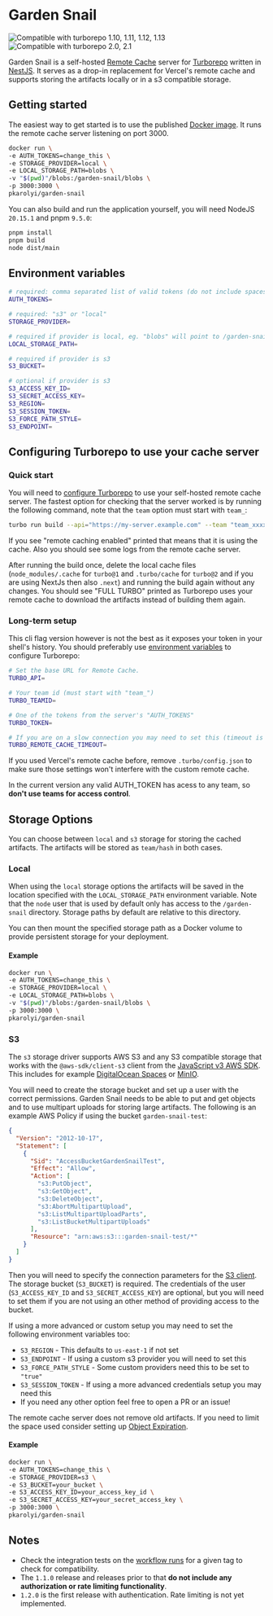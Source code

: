 # Garden Snail

![Compatible with turborepo 1.10, 1.11, 1.12, 1.13](https://img.shields.io/badge/turborepo-1.10_1.11_1.12_1.13-blue?style=for-the-badge&logo=turborepo&logoColor=white) ![Compatible with turborepo 2.0, 2.1](https://img.shields.io/badge/turborepo-2.0_2.1-blue?style=for-the-badge&logo=turborepo&logoColor=white)

Garden Snail is a self-hosted [Remote Cache](https://turbo.build/repo/docs/core-concepts/remote-caching#self-hosting) server for [Turborepo](https://turbo.build/repo) written in [NestJS](https://nestjs.com/). It serves as a drop-in replacement for Vercel's remote cache and supports storing the artifacts locally or in a s3 compatible storage.

## Getting started

The easiest way to get started is to use the published [Docker image](https://hub.docker.com/r/pkarolyi/garden-snail). It runs the remote cache server listening on port 3000.

```sh
docker run \
-e AUTH_TOKENS=change_this \
-e STORAGE_PROVIDER=local \
-e LOCAL_STORAGE_PATH=blobs \
-v "$(pwd)"/blobs:/garden-snail/blobs \
-p 3000:3000 \
pkarolyi/garden-snail
```

You can also build and run the application yourself, you will need NodeJS `20.15.1` and pnpm `9.5.0`:

```sh
pnpm install
pnpm build
node dist/main
```

## Environment variables

```sh
# required: comma separated list of valid tokens (do not include spaces), eg. "token1,token2,token3"
AUTH_TOKENS=

# required: "s3" or "local"
STORAGE_PROVIDER=

# required if provider is local, eg. "blobs" will point to /garden-snail/blobs in the container
LOCAL_STORAGE_PATH=

# required if provider is s3
S3_BUCKET=

# optional if provider is s3
S3_ACCESS_KEY_ID=
S3_SECRET_ACCESS_KEY=
S3_REGION=
S3_SESSION_TOKEN=
S3_FORCE_PATH_STYLE=
S3_ENDPOINT=
```

## Configuring Turborepo to use your cache server

### Quick start

You will need to [configure Turborepo](https://turbo.build/repo/docs/core-concepts/remote-caching#self-hosting) to use your self-hosted remote cache server. The fastest option for checking that the server worked is by running the following command, note that the `team` option must start with `team_`:

```sh
turbo run build --api="https://my-server.example.com" --team "team_xxxx" --token="a_valid_auth_token"
```

If you see "remote caching enabled" printed that means that it is using the cache. Also you should see some logs from the remote cache server.

After running the build once, delete the local cache files (`node_modules/.cache` for `turbo@1` and `.turbo/cache` for `turbo@2` and if you are using NextJs then also `.next`) and running the build again without any changes. You should see "FULL TURBO" printed as Turborepo uses your remote cache to download the artifacts instead of building them again.

### Long-term setup

This cli flag version however is not the best as it exposes your token in your shell's history. You should preferably use [environment variables](https://turbo.build/repo/docs/reference/system-variables) to configure Turborepo:

```sh
# Set the base URL for Remote Cache.
TURBO_API=

# Your team id (must start with "team_")
TURBO_TEAMID=

# One of the tokens from the server's "AUTH_TOKENS"
TURBO_TOKEN=

# If you are on a slow connection you may need to set this (timeout is in seconds, defaults to 60)
TURBO_REMOTE_CACHE_TIMEOUT=
```

If you used Vercel's remote cache before, remove `.turbo/config.json` to make sure those settings won't interfere with the custom remote cache.

In the current version any valid AUTH_TOKEN has acess to any team, so **don't use teams for access control**.

## Storage Options

You can choose between `local` and `s3` storage for storing the cached artifacts. The artifacts will be stored as `team/hash` in both cases.

### Local

When using the `local` storage options the artifacts will be saved in the location specified with the `LOCAL_STORAGE_PATH` environment variable. Note that the `node` user that is used by default only has access to the `/garden-snail` directory. Storage paths by default are relative to this directory.

You can then mount the specified storage path as a Docker volume to provide persistent storage for your deployment.

#### Example

```sh
docker run \
-e AUTH_TOKENS=change_this \
-e STORAGE_PROVIDER=local \
-e LOCAL_STORAGE_PATH=blobs \
-v "$(pwd)"/blobs:/garden-snail/blobs \
-p 3000:3000 \
pkarolyi/garden-snail
```

### S3

The `s3` storage driver supports AWS S3 and any S3 compatible storage that works with the `@aws-sdk/client-s3` client from the [JavaScript v3 AWS SDK](https://docs.aws.amazon.com/AWSJavaScriptSDK/v3/latest/introduction/). This includes for example [DigitalOcean Spaces](https://www.digitalocean.com/products/spaces) or [MinIO](https://min.io/).

You will need to create the storage bucket and set up a user with the correct permissions. Garden Snail needs to be able to put and get objects and to use multipart uploads for storing large artifacts. The following is an example AWS Policy if using the bucket `garden-snail-test`:

```json
{
  "Version": "2012-10-17",
  "Statement": [
    {
      "Sid": "AccessBucketGardenSnailTest",
      "Effect": "Allow",
      "Action": [
        "s3:PutObject",
        "s3:GetObject",
        "s3:DeleteObject",
        "s3:AbortMultipartUpload",
        "s3:ListMultipartUploadParts",
        "s3:ListBucketMultipartUploads"
      ],
      "Resource": "arn:aws:s3:::garden-snail-test/*"
    }
  ]
}
```

Then you will need to specify the connection parameters for the [S3 client](https://docs.aws.amazon.com/AWSJavaScriptSDK/v3/latest/Package/-aws-sdk-client-s3/). The storage bucket (`S3_BUCKET`) is required. The credentials of the user (`S3_ACCESS_KEY_ID` and `S3_SECRET_ACCESS_KEY`) are optional, but you will need to set them if you are not using an other method of providing access to the bucket.

If using a more advanced or custom setup you may need to set the following environment variables too:

- `S3_REGION` - This defaults to `us-east-1` if not set
- `S3_ENDPOINT` - If using a custom s3 provider you will need to set this
- `S3_FORCE_PATH_STYLE` - Some custom providers need this to be set to `"true"`
- `S3_SESSION_TOKEN` - If using a more advanced credentials setup you may need this
- If you need any other option feel free to open a PR or an issue!

The remote cache server does not remove old artifacts. If you need to limit the space used consider setting up [Object Expiration](https://docs.aws.amazon.com/AmazonS3/latest/userguide/lifecycle-expire-general-considerations.html).

#### Example

```sh
docker run \
-e AUTH_TOKENS=change_this \
-e STORAGE_PROVIDER=s3 \
-e S3_BUCKET=your_bucket \
-e S3_ACCESS_KEY_ID=your_access_key_id \
-e S3_SECRET_ACCESS_KEY=your_secret_access_key \
-p 3000:3000 \
pkarolyi/garden-snail
```

## Notes

- Check the integration tests on the [workflow runs](https://github.com/pkarolyi/garden-snail/actions/) for a given tag to check for compatibility.
- The `1.1.0` release and releases prior to that **do not include any authorization or rate limiting functionality**.
- `1.2.0` is the first release with authentication. Rate limiting is not yet implemented.
